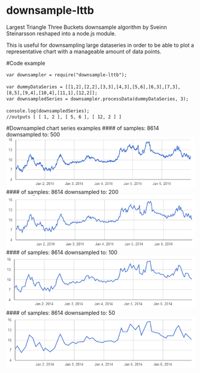 downsample-lttb
===============

Largest Triangle Three Buckets downsample algorithm by Sveinn Steinarsson reshaped into a node.js module.

This is useful for downsampling large dataseries in order to be able to plot a representative chart with a manageable amount of data points.
	
#Code example

	var downsampler = require("downsample-lttb");
	
	var dummyDataSeries = [[1,2],[2,2],[3,3],[4,3],[5,6],[6,3],[7,3],[8,5],[9,4],[10,4],[11,1],[12,2]];
	var downsampledSeries = downsampler.processData(dummyDataSeries, 3);
	
	console.log(downsampledSeries);	
	//outputs [ [ 1, 2 ], [ 5, 6 ], [ 12, 2 ] ]

#Downsampled chart series examples
###\# of samples: 8614  downsampled to: 500
![500 datapoints](screenshots/500.PNG)
###\# of samples: 8614  downsampled to: 200
![200 datapoints](screenshots/200.PNG)
###\# of samples: 8614  downsampled to: 100
![100 datapoints](screenshots/100.PNG)
###\# of samples: 8614  downsampled to: 50
![50 datapoints](screenshots/50.PNG)